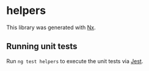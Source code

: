 # helpers

This library was generated with [Nx](https://nx.dev).

## Running unit tests

Run `ng test helpers` to execute the unit tests via [Jest](https://jestjs.io).
